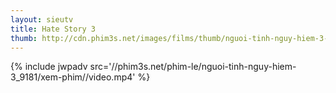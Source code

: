 ```yaml
---
layout: sieutv
title: Hate Story 3
thumb: http://cdn.phim3s.net/images/films/thumb/nguoi-tinh-nguy-hiem-3-hate-story-3-2015.jpg
---
```

{% include jwpadv src='//phim3s.net/phim-le/nguoi-tinh-nguy-hiem-3_9181/xem-phim//video.mp4' %}